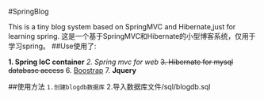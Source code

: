 #SpringBlog

This is a tiny blog system based on SpringMVC and Hibernate,just for learning spring.
这是一个基于SpringMVC和Hibernate的小型博客系统，仅用于学习spring。
##Use使用了:

**1. Spring IoC container**
_2. Spring mvc for web_
~~3. Hibernate for mysql database access~~
6. [Boostrap](www.baidu.com)
7. **Jquery**

##使用方法
`1.创建blogdb数据库`
2.导入数据库文件/sql/blogdb.sql


